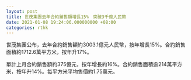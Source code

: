 ```yaml
---
layout: post
title: 世茂集團去年合約銷售額增長15%　突破3千億人民幣
date: 2021-01-08 19:24:06.000000000 +08:00
categories: rthk
---
```


世茂集團公布，去年合約銷售額約3003.1億元人民幣，按年增長15%。合約銷售面積約1712.6萬平方米，按年升17%。

單計上月合約銷售額約375億元，按年增長約16%。合約銷售面積逾214萬平方米，按年升14%。每平方米平均售價約1.75萬元。
